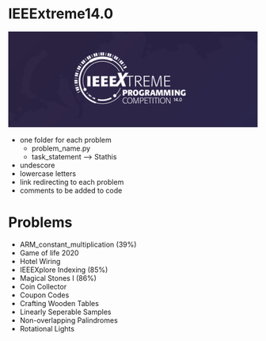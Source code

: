 # IEEExtreme14.0
<p align="center">
  <img src="image.png">
</p>  

- one folder for each problem
  - problem_name.py
  - task_statement --> Stathis
- undescore
- lowercase letters
- link redirecting to each problem
- comments to be added to code

# Problems
 - ARM_constant_multiplication (39%)
 - Game of life 2020
 - Hotel Wiring
 - IEEEXplore Indexing (85%)
 - Magical Stones I (86%)
 - Coin Collector
 - Coupon Codes
 - Crafting Wooden Tables
 - Linearly Seperable Samples
 - Non-overlapping Palindromes
 - Rotational Lights
